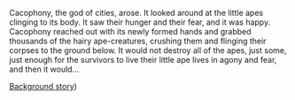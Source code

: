 Cacophony, the god of cities, arose. It looked around at the little apes clinging to its body. It saw their hunger and their fear, and it was happy. Cacophony reached out with its newly formed hands and grabbed thousands of the hairy ape-creatures, crushing them and flinging their corpses to the ground below. It would not destroy all of the apes, just some, just enough for the survivors to live their little ape lives in agony and fear, and then it would...

[Background story](https://magic.wizards.com/en/news/magic-story/dreams-city-2014-04-23))

